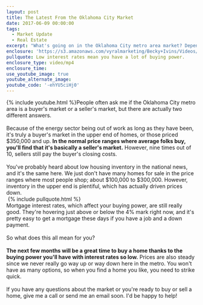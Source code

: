 ```yaml
---
layout: post
title: The Latest From the Oklahoma City Market
date: 2017-06-09 00:00:00
tags:
  - Market Update
  - Real Estate
excerpt: "What's going on in the Oklahoma City metro area market? Depending on which segment of the market you're looking in, you'll get a different answer."
enclosure: 'https://s3.amazonaws.com/vyralmarketing/Becky+Ivins/Videos/Oklahoma+City+Metro+Real+Estate+Agent-+OKC+Metro+Area+Market+Update+(1).mp4'
pullquote: Low interest rates mean you have a lot of buying power.
enclosure_type: video/mp4
enclosure_time:
use_youtube_image: true
youtube_alternate_image:
youtube_code: '-ehYU5ciHj0'
---
```



{% include youtube.html %}People often ask me if the Oklahoma City metro area is a buyer's market or a seller's market, but there are actually two different answers.
<br>
<br>Because of the energy sector being out of work as long as they have been, it's truly a buyer's market in the upper end of homes, or those priced $350,000 and up. **In the normal price ranges where average folks buy, you'll find that it's basically a seller's market.** However, nine times out of 10, sellers still pay the buyer's closing costs.
<br>
<br>You've probably heard about low housing inventory in the national news, and it's the same here. We just don't have many homes for sale in the price ranges where most people shop; about $100,000 to $300,000. However, inventory in the upper end is plentiful, which has actually driven prices down.
<br> {% include pullquote.html %}
<br>Mortgage interest rates, which affect your buying power, are still really good. They're hovering just above or below the 4% mark right now, and it's pretty easy to get a mortgage these days if you have a job and a down payment.
<br>
<br>So what does this all mean for you?
<br>
<br>**The next few months will be a great time to buy a home thanks to the buying power you'll have with interest rates so low.** Prices are also steady since we never really go way up or way down here in the metro. You won't have as many options, so when you find a home you like, you need to strike quick.
<br>
<br>If you have any questions about the market or you're ready to buy or sell a home, give me a call or send me an email soon. I'd be happy to help!